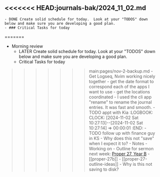 <<<<<<< HEAD:journals-bak/2024_11_02.md
-
	- DONE Create solid schedule for today.  Look at your "TODOS" down below and make sure you are developing a good plan.
	- ### Critical Tasks for today
=======
- Morning review
	- LATER Create solid schedule for today.  Look at your "TODOS" down below and make sure you are developing a good plan.
	- Critical Tasks for today
>>>>>>> main:pages/nov-2-backup.md
		- Get Logseq, Nvim working nicely together
			- get the date format to correspond each of the apps I want to use
			- get the locations coordinated
			- I used the cli app "rename" to rename the journal entries. It was fast and smooth.
		- TODO appt with Kia
		  :LOGBOOK:
		  CLOCK: [2024-11-02 Sat 10:27:13]--[2024-11-02 Sat 10:27:14] =>  00:00:01
		  :END:
		- TODO follow up with finance guy in KS
		- Why does this not "save" when I expect it to?
	- Notes
	- Working on
		- Outline for sermon next week: [Proper 27, Year B](https://www.lectionarypage.net/YearB_RCL/Pentecost/BProp27_RCL.html)
			- [[proper-27b]]
			- [[proper-27-outline-ideas]]
	- Why is this not saving to disk?